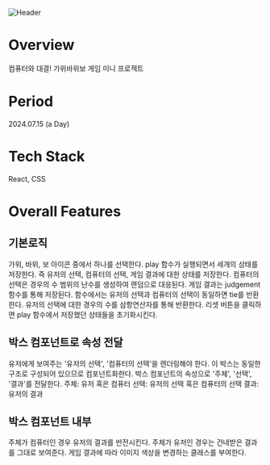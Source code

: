 ![Header](https://capsule-render.vercel.app/api?type=rect&height=200&color=1e235a&text=Rock%20Paper%20Scissor&textBg=false&reversal=true&fontColor=fff&fontAlign=50&fontSize=60&desc=seongyurim&descAlignY=85&descSize=20&descAlign=50)


# Overview
컴퓨터와 대결! 가위바위보 게임 미니 프로젝트

# Period
2024.07.15 (a Day)

# Tech Stack
React, CSS

# Overall Features
## 기본로직
가위, 바위, 보 아이콘 중에서 하나를 선택한다.
play 함수가 실행되면서 세개의 상태를 저장한다.
즉 유저의 선택, 컴퓨터의 선택, 게임 결과에 대한 상태를 저장한다.
컴퓨터의 선택은 경우의 수 범위의 난수를 생성하여 랜덤으로 대응된다.
게임 결과는 judgement 함수를 통해 저장된다.
함수에서는 유저의 선택과 컴퓨터의 선택이 동일하면 tie를 반환한다.
유저의 선택에 대한 경우의 수를 삼항연산자를 통해 반환한다.
리셋 버튼을 클릭하면 play 함수에서 저장했던 상태들을 초기화시킨다.

## 박스 컴포넌트로 속성 전달
유저에게 보여주는 '유저의 선택', '컴퓨터의 선택'을 렌더링해야 한다.
이 박스는 동일한 구조로 구성되어 있으므로 컴포넌트화한다.
박스 컴포넌트의 속성으로 '주체', '선택', '결과'를 전달한다.
주체: 유저 혹은 컴퓨터
선택: 유저의 선택 혹은 컴퓨터의 선택
결과: 유저의 결과

## 박스 컴포넌트 내부
주체가 컴퓨터인 경우 유저의 결과를 반전시킨다.
주체가 유저인 경우는 건네받은 결과를 그대로 보여준다.
게임 결과에 따라 이미지 색상을 변경하는 클래스를 부여한다.

